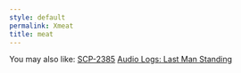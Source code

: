 ```yaml
---
style: default
permalink: Xmeat
title: meat
---
```

You may also like:
[SCP-2385](http://scp-wiki.net/scp-2385)
[Audio Logs: Last Man Standing](http://scp-wiki.net/last-man-standing)